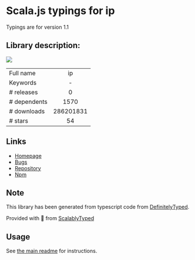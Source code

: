 
# Scala.js typings for ip

Typings are for version 1.1

## Library description:
[![](https://badge.fury.io/js/ip.svg)](https://www.npmjs.com/package/ip)

|                    |                 |
| ------------------ | :-------------: |
| Full name          | ip |
| Keywords           | - |
| # releases         | 0 |
| # dependents       | 1570 |
| # downloads        | 286201831 |
| # stars            | 54 |

## Links
- [Homepage](https://github.com/indutny/node-ip)
- [Bugs](https://github.com/indutny/node-ip/issues)
- [Repository](https://github.com/indutny/node-ip)
- [Npm](https://www.npmjs.com/package/ip)
    


## Note
This library has been generated from typescript code from [DefinitelyTyped](https://definitelytyped.org).

Provided with :purple_heart: from [ScalablyTyped](https://github.com/oyvindberg/ScalablyTyped)

## Usage
See [the main readme](../../readme.md) for instructions.


